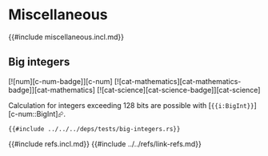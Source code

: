 # Miscellaneous

{{#include miscellaneous.incl.md}}

## Big integers

[![num][c-num-badge]][c-num]  [![cat-mathematics][cat-mathematics-badge]][cat-mathematics]  [![cat-science][cat-science-badge]][cat-science]

Calculation for integers exceeding 128 bits are possible with [`{{i:BigInt}}`][c-num::BigInt]⮳.

```rust,editable
{{#include ../../../deps/tests/big-integers.rs}}
```

{{#include refs.incl.md}}
{{#include ../../refs/link-refs.md}}

